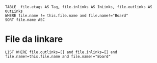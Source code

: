 
```dataview
TABLE  file.etags AS Tag, file.inlinks AS InLinks, file.outlinks AS OutLinks
WHERE file.name != this.file.name and file.name!="Board"
SORT file.name ASC 
```

# File da linkare
```dataview
LIST WHERE file.outlinks=[] and file.inlinks=[] and file.name!=this.file.name and file.name!="Board"
```
